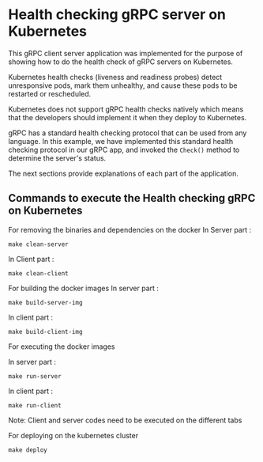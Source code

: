 # Health checking gRPC server on Kubernetes

This gRPC client server application was implemented for the purpose of showing how to do the health check of gRPC servers on Kubernetes.

Kubernetes health checks (liveness and readiness probes) detect unresponsive pods, mark them unhealthy, and cause these pods to be restarted or rescheduled.

Kubernetes does not support gRPC health checks natively which means that the developers should implement it when they deploy to Kubernetes. 

gRPC has a standard health checking protocol that can be used from any language. In this example, we have implemented this standard health checking protocol in our gRPC app, and invoked the `Check()` method to determine the server's status.

The next sections provide explanations of each part of the application.

## Commands to execute the Health checking gRPC on Kubernetes


For removing the binaries and dependencies on the docker 
In Server part :

```
make clean-server
```
In Client part : 

```
make clean-client
```

For building the docker images 
In server part :
 
```
make build-server-img
```

In client part : 

```
make build-client-img
```

For executing the docker images 

In server part : 

```
make run-server
```

In client part :

```	
make run-client
```

Note: Client and server codes need to be executed on the different tabs

For deploying on the kubernetes cluster 

```	
make deploy
```
